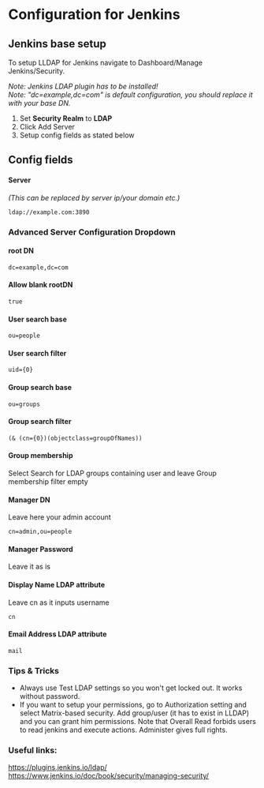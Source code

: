 # Configuration for Jenkins

## Jenkins base setup

To setup LLDAP for Jenkins navigate to Dashboard/Manage Jenkins/Security. 

*Note: Jenkins LDAP plugin has to be installed!</br>*
*Note: "dc=example,dc=com" is default configuration, you should replace it with your base DN.*

1) Set **Security Realm** to **LDAP**
2) Click Add Server
3) Setup config fields as stated below

## Config fields

#### Server
*(This can be replaced by server ip/your domain etc.)*
```
ldap://example.com:3890
```
### Advanced Server Configuration Dropdown

#### root DN
```
dc=example,dc=com
```

#### Allow blank rootDN
```
true
```

#### User search base
```
ou=people
```

#### User search filter
```
uid={0}
```

#### Group search base
```
ou=groups
```

#### Group search filter
```
(& (cn={0})(objectclass=groupOfNames))
```

#### Group membership
Select Search for LDAP groups containing user and leave Group membership filter empty

#### Manager DN
Leave here your admin account
```
cn=admin,ou=people
```
#### Manager Password
Leave it as is

#### Display Name LDAP attribute
Leave cn as it inputs username
```
cn
```

#### Email Address LDAP attribute
```
mail
```

### Tips & Tricks
- Always use Test LDAP settings so you won't get locked out. It works without password.
- If you want to setup your permissions, go to Authorization setting and select Matrix-based security. Add group/user (it has to exist in LLDAP) and you can grant him permissions. Note that Overall Read forbids users to read jenkins and execute actions. Administer gives full rights.

### Useful links:
https://plugins.jenkins.io/ldap/</br>
https://www.jenkins.io/doc/book/security/managing-security/

